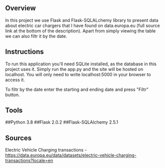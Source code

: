 
## **Overview**
In this project we use Flask and Flask-SQLALchemy library to present data about electric car chargers that I have found on data.europa.eu (full source link at the bottom of the description). Apart from simply viewing the table we can also filtr it by the date.
## **Instructions**
To run this application you'll need SQLite installed, as the database in this project uses it.
Simply run the app.py and the site will be hosted on localhost. You will only need to write localhost:5000 in your browser to access it.

To filtr by the date enter the starting and ending date and press "Filtr" button.
## **Tools**
##Python 3.8
##Flask 2.0.2
##Flask-SQLAlchemy 2.5.1

## **Sources**
Electric Vehicle Charging transactions - https://data.europa.eu/data/datasets/electric-vehicle-charging-transactions?locale=en
